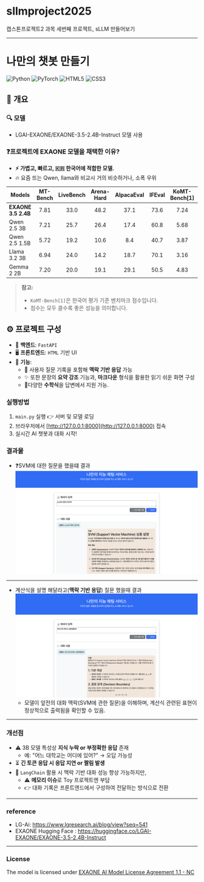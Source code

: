 # sllmproject2025
캡스톤프로젝트2 과목 세번째 프로젝트, sLLM 만들어보기

---

# 나만의 챗봇 만들기

![Python](https://img.shields.io/badge/Python-3776AB?style=for-the-badge&logo=python&logoColor=white)
![PyTorch](https://img.shields.io/badge/PyTorch-EE4C2C?style=for-the-badge&logo=pytorch&logoColor=white)
![HTML5](https://img.shields.io/badge/HTML5-E34F26?style=for-the-badge&logo=html5&logoColor=white)
![CSS3](https://img.shields.io/badge/CSS3-1572B6?style=for-the-badge&logo=css3&logoColor=white)

## 📌 개요

### 🔍 모델
- LGAI-EXAONE/EXAONE-3.5-2.4B-Instruct 모델 사용

### ❓프로젝트에 EXAONE 모델을 채택한 이유?
- **⚡ 가볍고, 빠르고, 🇰🇷 한국어에 적합한 모델.**
- 🔥 요즘 뜨는  Qwen, llama와 비교시 거의 비슷하거나, 소폭 우위

| Models              | MT-Bench | LiveBench | Arena-Hard | AlpacaEval | IFEval | KoMT-Bench[1] | LogicKor |
|---------------------|:--------:|:---------:|:----------:|:----------:|:------:|:-------------:|:--------:|
| **EXAONE 3.5 2.4B** | 7.81     | 33.0      | 48.2       | 37.1       | 73.6   | 7.24          | 8.51     |
| Qwen 2.5 3B         | 7.21     | 25.7      | 26.4       | 17.4       | 60.8   | 5.68          | 5.21     |
| Qwen 2.5 1.5B       | 5.72     | 19.2      | 10.6       | 8.4        | 40.7   | 3.87          | 3.60     |
| Llama 3.2 3B        | 6.94     | 24.0      | 14.2       | 18.7       | 70.1   | 3.16          | 2.86     |
| Gemma 2 2B          | 7.20     | 20.0      | 19.1       | 29.1       | 50.5   | 4.83          | 5.29     |

> **참고:**  
> - `KoMT-Bench[1]`은 한국어 평가 기준 벤치마크 점수입니다.  
> - 점수는 모두 클수록 좋은 성능을 의미합니다.

## ⚙️ 프로젝트 구성

- 🧩 **백엔드**: `FastAPI`
- 🖥️ **프론트엔드**: `HTML` 기반 UI
- 💬 **기능**:  
  - 📝 사용자 질문 기록을 포함해 **맥락 기반 응답** 가능
  - ✨ 또한 문장의 **요약 강조** 기능과, **마크다운** 형식을 활용한 읽기 쉬운 화면 구성
  - 📐다양한 **수학식**을 답변에서 지원 가능.

### 실행방법
1. `main.py` 실행 👉 서버 및 모델 로딩  
2. 브라우저에서 [http://127.0.0.1:8000](http://127.0.0.1:8000) 접속  
3. 실시간 AI 챗봇과 대화 시작!

### 결과물
- ❓SVM에 대한 질문을 했을떄 결과
![결과](picture/1.png)

--- 

- 계산식을 설명 해달라고(**맥락 기반 응답**) 질문 했을때 결과 
![결과2](picture/2.png)
  - 모델이 앞전의 대화 맥락(SVM에 관한 질문)을 이해하며, 계산식 관련된 표현이 정상적으로 출력됨을 확인할 수 있음.

---

### 개선점
- ⚠️ 3B 모델 특성상 **지식 누락 or 부정확한 응답** 존재  
  - 예: "어느 대학교는 어디에 있어?" → 오답 가능성
- ⏳ **긴 토큰 응답 시 응답 지연 or 짤림 발생**  
- 🧠 `LangChain` 활용 시 맥락 기반 대화 성능 향상 가능하지만,  
  - ⚠️ **메모리 이슈**로 Toy 프로젝트엔 부담  
  - 👉 대화 기록은 프론트엔드에서 구성하여 전달하는 방식으로 전환

---
### reference
- LG-Ai: https://www.lgresearch.ai/blog/view?seq=541
- EXAONE Hugging Face : https://huggingface.co/LGAI-EXAONE/EXAONE-3.5-2.4B-Instruct
---
### License

The model is licensed under [EXAONE AI Model License Agreement 1.1 - NC](LICENSE.txt)